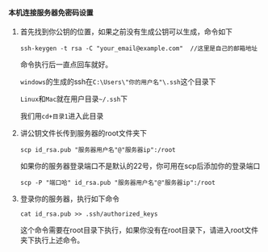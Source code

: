 #### 本机连接服务器免密码设置

1. 首先找到你公钥的位置，如果之前没有生成公钥可以生成，命令如下

   ```shell
   ssh-keygen -t rsa -C "your_email@example.com"  //这里是自己的邮箱地址
   ```

   命令执行后一直点回车就好。

   `windows`的生成的ssh在`C:\Users\"你的用户名"\.ssh`这个目录下

   `Linux`和`Mac`就在用户目录`~/.ssh`下

   我们用`cd+目录1`进入此目录

2. 讲公钥文件长传到服务器的root文件夹下

   ```shell
   scp id_rsa.pub "服务器用户名"@"服务器ip":/root
   ```

   如果你的服务器登录端口不是默认的22号，你可用在scp后添加你的登录端口

   ```shell
   scp -P "端口哈" id_rsa.pub "服务器用户名"@"服务器ip":/root
   ```

   

3. 登录你的服务器，执行如下命令

   ```
   cat id_rsa.pub >> .ssh/authorized_keys
   ```

   这个命令需要在root目录下执行，如果你没有在root目录下，请进入root文件夹下执行上述命令。

   